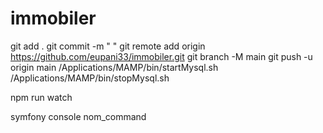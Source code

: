 # immobiler
git add .
git commit -m " "
git remote add origin https://github.com/eupani33/immobiler.git
git branch -M main
git push -u origin main
/Applications/MAMP/bin/startMysql.sh
/Applications/MAMP/bin/stopMysql.sh 
 
npm run watch


symfony console nom_command


